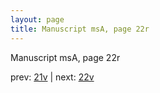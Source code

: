 ```yaml
---
layout: page
title: Manuscript msA, page 22r
---
```


Manuscript msA, page 22r

prev:  [21v](../21v) | next:  [22v](../22v)